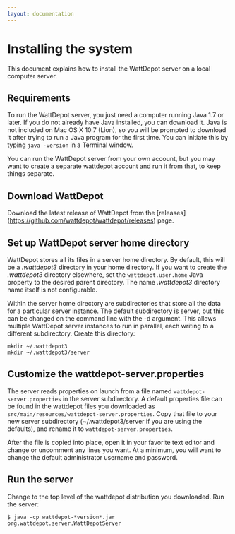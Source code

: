 ```yaml
---
layout: documentation
---
```

# Installing the system

This document explains how to install the WattDepot server on a local computer server.

## Requirements

To run the WattDepot server, you just need a computer running Java 1.7 or later. If you do not
already have Java installed, you can download it. Java is not included on Mac OS X 10.7 (Lion), so
you will be prompted to download it after trying to run a Java program for the first time. You can
initiate this by typing `java -version` in a Terminal window.

You can run the WattDepot server from your own account, but you may want to create a separate
wattdepot account and run it from that, to keep things separate.

## Download WattDepot

Download the latest release of WattDepot from the [releases]
(https://github.com/wattdepot/wattdepot/releases) page.

## Set up WattDepot server home directory

WattDepot stores all its files in a server home directory. By default, this will be a *.wattdepot3*
directory in your home directory. If you want to create the *.wattdepot3* directory elsewhere, set
the `wattdepot.user.home` Java property to the desired parent directory. The name *.wattdepot3*
directory name itself is not configurable.

Within the server home directory are subdirectories that store all the data for a particular server
instance. The default subdirectory is server, but this can be changed on the command line with the
-d argument. This allows multiple WattDepot server instances to run in parallel, each writing to a
different subdirectory. Create this directory:

    mkdir ~/.wattdepot3
    mkdir ~/.wattdepot3/server

## Customize the wattdepot-server.properties

The server reads properties on launch from a file named `wattdepot-server.properties` in the server
subdirectory. A default properties file can be found in the wattdepot files you downloaded as
`src/main/resources/wattdepot-server.properties`. Copy that file to your new server
subdirectory (~/.wattdepot3/server if you are using the defaults), and rename it to
`wattdepot-server.properties`.

After the file is copied into place, open it in your favorite text editor and change or uncomment
any lines you want. At a minimum, you will want to change the default administrator username and
password.

## Run the server

Change to the top level of the wattdepot distribution you downloaded. Run the server:

    $ java -cp wattdepot-*version*.jar org.wattdepot.server.WattDepotServer
    
